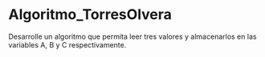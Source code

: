 # Algoritmo_TorresOlvera
Desarrolle un algoritmo que permita leer tres valores y almacenarlos en las variables A, B y C respectivamente.
